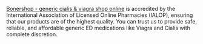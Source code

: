 <a href="https://bonershop.com/">Bonershop - generic cialis & viagra shop online</a> is accredited by the International Association of Licensed Online Pharmacies (IALOP), ensuring that our products are of the highest quality. You can trust us to provide safe, reliable, and affordable generic ED medications like Viagra and Cialis with complete discretion.
